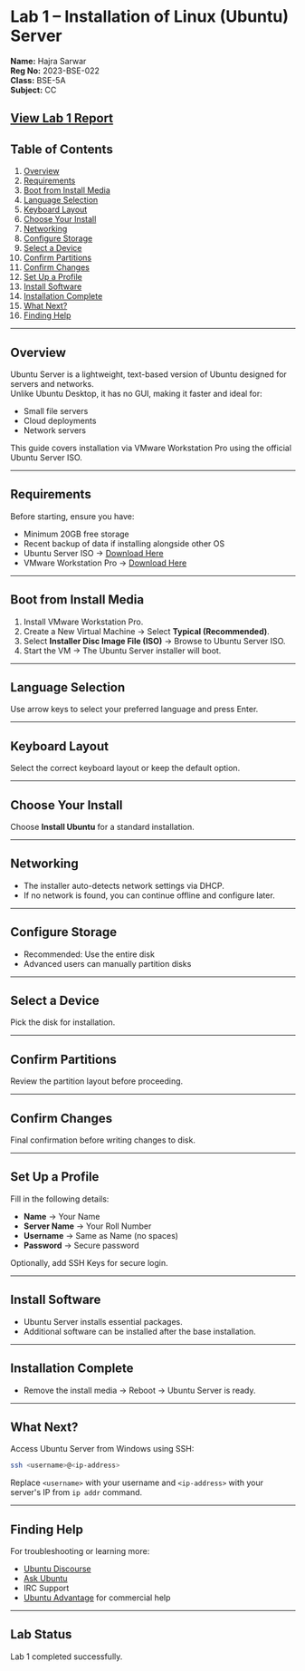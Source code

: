     
# Lab 1 – Installation of Linux (Ubuntu) Server

**Name:** Hajra Sarwar  
**Reg No:** 2023-BSE-022  
**Class:** BSE-5A  
**Subject:** CC  

[View Lab 1 Report](Lab1-Report.pdf)
---

## Table of Contents
1. [Overview](#overview)  
2. [Requirements](#requirements)  
3. [Boot from Install Media](#boot-from-install-media)  
4. [Language Selection](#language-selection)  
5. [Keyboard Layout](#keyboard-layout)  
6. [Choose Your Install](#choose-your-install)  
7. [Networking](#networking)  
8. [Configure Storage](#configure-storage)  
9. [Select a Device](#select-a-device)  
10. [Confirm Partitions](#confirm-partitions)  
11. [Confirm Changes](#confirm-changes)  
12. [Set Up a Profile](#set-up-a-profile)  
13. [Install Software](#install-software)  
14. [Installation Complete](#installation-complete)  
15. [What Next?](#what-next)  
16. [Finding Help](#finding-help)  

---

## Overview
Ubuntu Server is a lightweight, text-based version of Ubuntu designed for servers and networks.  
Unlike Ubuntu Desktop, it has no GUI, making it faster and ideal for:
- Small file servers  
- Cloud deployments  
- Network servers  

This guide covers installation via VMware Workstation Pro using the official Ubuntu Server ISO.

---

## Requirements
Before starting, ensure you have:  
- Minimum 20GB free storage  
- Recent backup of data if installing alongside other OS  
- Ubuntu Server ISO → [Download Here](https://ubuntu.com/download/server)  
- VMware Workstation Pro → [Download Here](https://getintopc.com/softwares/virtualization/vmware-workstation-pro-2024-free-download/)  

---

## Boot from Install Media
1. Install VMware Workstation Pro.  
2. Create a New Virtual Machine → Select **Typical (Recommended)**.  
3. Select **Installer Disc Image File (ISO)** → Browse to Ubuntu Server ISO.  
4. Start the VM → The Ubuntu Server installer will boot.  

---

## Language Selection
Use arrow keys to select your preferred language and press Enter.

---

## Keyboard Layout
Select the correct keyboard layout or keep the default option.

---

## Choose Your Install
Choose **Install Ubuntu** for a standard installation.

---

## Networking
- The installer auto-detects network settings via DHCP.  
- If no network is found, you can continue offline and configure later.

---

## Configure Storage
- Recommended: Use the entire disk  
- Advanced users can manually partition disks  

---

## Select a Device
Pick the disk for installation.

---

## Confirm Partitions
Review the partition layout before proceeding.

---

## Confirm Changes
Final confirmation before writing changes to disk.

---

## Set Up a Profile
Fill in the following details:
- **Name** → Your Name  
- **Server Name** → Your Roll Number  
- **Username** → Same as Name (no spaces)  
- **Password** → Secure password  

Optionally, add SSH Keys for secure login.

---

## Install Software
- Ubuntu Server installs essential packages.  
- Additional software can be installed after the base installation.  

---

## Installation Complete
- Remove the install media → Reboot → Ubuntu Server is ready.

---

## What Next?
Access Ubuntu Server from Windows using SSH:
```bash
ssh <username>@<ip-address>
```
Replace `<username>` with your username and `<ip-address>` with your server's IP from `ip addr` command.

---

## Finding Help
For troubleshooting or learning more:
- [Ubuntu Discourse](https://discourse.ubuntu.com)  
- [Ask Ubuntu](https://askubuntu.com)  
- IRC Support  
- [Ubuntu Advantage](https://ubuntu.com/advantage) for commercial help  

---

## Lab Status
Lab 1 completed successfully.




    
